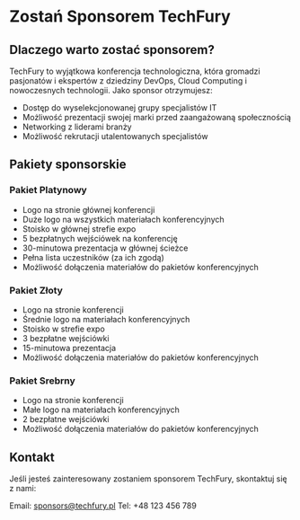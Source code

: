 <!--
.. title: Zostań Sponsorem TechFury
.. slug: sponsors
.. date: 2025-10-02 12:00:00 UTC
.. tags: 
.. category: 
.. link: 
.. description: Informacje dla sponsorów konferencji TechFury
.. type: text
-->

# Zostań Sponsorem TechFury

## Dlaczego warto zostać sponsorem?

TechFury to wyjątkowa konferencja technologiczna, która gromadzi pasjonatów i ekspertów z dziedziny DevOps, Cloud Computing i nowoczesnych technologii. Jako sponsor otrzymujesz:

- Dostęp do wyselekcjonowanej grupy specjalistów IT
- Możliwość prezentacji swojej marki przed zaangażowaną społecznością
- Networking z liderami branży
- Możliwość rekrutacji utalentowanych specjalistów

## Pakiety sponsorskie

### Pakiet Platynowy
- Logo na stronie głównej konferencji
- Duże logo na wszystkich materiałach konferencyjnych
- Stoisko w głównej strefie expo
- 5 bezpłatnych wejściówek na konferencję
- 30-minutowa prezentacja w głównej ścieżce
- Pełna lista uczestników (za ich zgodą)
- Możliwość dołączenia materiałów do pakietów konferencyjnych

### Pakiet Złoty
- Logo na stronie konferencji
- Średnie logo na materiałach konferencyjnych
- Stoisko w strefie expo
- 3 bezpłatne wejściówki
- 15-minutowa prezentacja
- Możliwość dołączenia materiałów do pakietów konferencyjnych

### Pakiet Srebrny
- Logo na stronie konferencji
- Małe logo na materiałach konferencyjnych
- 2 bezpłatne wejściówki
- Możliwość dołączenia materiałów do pakietów konferencyjnych

## Kontakt

Jeśli jesteś zainteresowany zostaniem sponsorem TechFury, skontaktuj się z nami:

Email: sponsors@techfury.pl
Tel: +48 123 456 789